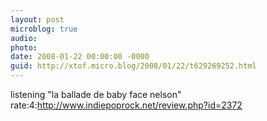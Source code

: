 ```yaml
---
layout: post
microblog: true
audio: 
photo: 
date: 2008-01-22 00:00:00 -0000
guid: http://xtof.micro.blog/2008/01/22/t629269252.html
---
```

listening "la ballade de baby face nelson" rate:4:http://www.indiepoprock.net/review.php?id=2372

